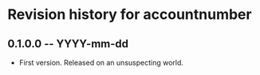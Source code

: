 # Revision history for accountnumber

## 0.1.0.0  -- YYYY-mm-dd

* First version. Released on an unsuspecting world.
